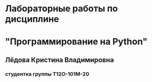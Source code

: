 # Лабораторные работы по дисциплине
# "Программирование на Python"
## Лёдова Кристина Владимировна
### студентка группы Т12О-101М-20
